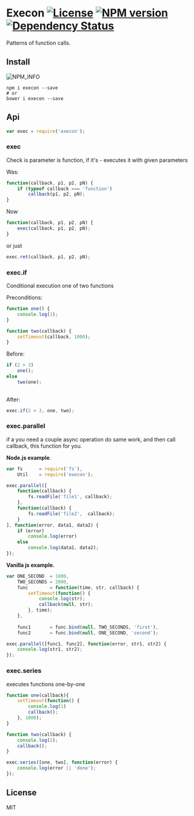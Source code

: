 # Execon [![License][LicenseIMGURL]][LicenseURL] [![NPM version][NPMIMGURL]][NPMURL] [![Dependency Status][DependencyStatusIMGURL]][DependencyStatusURL]
Patterns of function calls.

## Install
![NPM_INFO][NPM_INFO_IMG]
```
npm i execon --save
# or
bower i execon --save
```

## Api

```js
var exec = require('execon');
```

### exec
Check is parameter is function, if it's - executes it with given parameters

Was:

```js
function(callback, p1, p2, pN) {
    if (typeof callback === 'function')
        callback(p1, p2, pN);
}
```

Now

```js
function(callback, p1, p2, pN) {
    exec(callback, p1, p2, pN);
}
```

or just

```js
exec.ret(callback, p1, p2, pN);
```

### exec.if
Conditional execution one of two functions

Preconditions:

```js
function one() {
    console.log(1);
}

function two(callback) {
    setTimeout(callback, 1000);
}
```


Before:

```js
if (2 > 3)
    one();
else
    two(one);
    
```

After:

```js
exec.if(2 > 3, one, two);
```

### exec.parallel
if a you need a couple async operation do same work, and then call callback, this function for you.

**Node.js example**.

```js
var fs      = require('fs'),
    Util    = require('execon');

exec.parallel([
    function(callback) {
        fs.readFile('file1', callback);
    },
    function(callback) {
        fs.readFile('file2',  callback);
    }
], function(error, data1, data2) {
    if (error)
        console.log(error)
    else
        console.log(data1, data2);
});
```
**Vanilla js example.**

```js
var ONE_SECOND  = 1000,
    TWO_SECONDS = 2000,
    func        = function(time, str, callback) {
        setTimeout(function() {
            console.log(str);
            callback(null, str);
        }, time);
    },
    
    func1       = func.bind(null, TWO_SECONDS, 'first'),
    func2       = func.bind(null, ONE_SECOND, 'second');

exec.parallel([func1, func2], function(error, str1, str2) {
    console.log(str1, str2);
});
```

### exec.series
executes functions one-by-one

```js
function one(callback){
    setTimeout(function() {
        console.log(1)
        callback();
    }, 1000);
}

function two(callback) {
    console.log(2);
    callback();
}

exec.series([one, two], function(error) {
    console.log(error || 'done');
});
```

## License

MIT

[NPM_INFO_IMG]:             https://nodei.co/npm/execon.png?downloads=true&&stars&&downloadRank "npm install rendy"
[NPMIMGURL]:                https://img.shields.io/npm/v/execon.svg?style=flat
[DependencyStatusIMGURL]:   https://img.shields.io/gemnasium/coderaiser/execon.svg?style=flat
[LicenseIMGURL]:            https://img.shields.io/badge/license-MIT-317BF9.svg?style=flat
[NPMURL]:                   https://npmjs.org/package/execon "npm"
[BuildStatusURL]:           https://travis-ci.org/coderaiser/execon  "Build Status"
[DependencyStatusURL]:      https://gemnasium.com/coderaiser/execon "Dependency Status"
[LicenseURL]:               https://tldrlegal.com/license/mit-license "MIT License"

